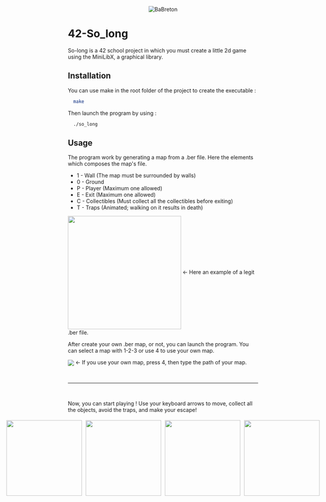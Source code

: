 <p align="center">
  <img src="https://github.com/BaBreton/42-Get_next_line/assets/124448529/43a36b92-4c44-4c58-b03c-b18903712b45" alt="BaBreton" />
</p>


# 42-So_long

So-long is a 42 school project in which you must create a little 2d game using the MiniLibX, a graphical library.

## Installation

You can use make in the root folder of the project to create the executable :
```bash
  make
```

Then launch the program by using :
```bash
  ./so_long
```

## Usage

The program work by generating a map from a .ber file. Here the elements which composes the map's file.

* 1 - Wall (The map must be surrounded by walls)
* 0 - Ground
* P - Player (Maximum one allowed)
* E - Exit (Maximum one allowed)
* C - Collectibles (Must collect all the collectibles before exiting)
* T - Traps (Animated; walking on it results in death)

<img src="https://github.com/BaBreton/42-So_long/assets/124448529/eb4f0808-d1d6-421c-b00b-806e9f96c86f" align="center" width="300px"/>
<- Here an example of a legit .ber file.
<br clear="center"/>

After create your own .ber map, or not, you can launch the program.
You can select a map with 1-2-3 or use 4 to use your own map.

<img src="https://github.com/BaBreton/42-So_long/assets/124448529/c1210f0b-79de-4220-8e51-febce1ff9163" align="center" widht="50px"/>
  <- If you use your own map, press 4, then type the path of your map.
<br clear="center"/>

<p>&nbsp;</p>

---

<p>&nbsp;</p>


Now, you can start playing ! Use your keyboard arrows to move, collect all the objects, avoid the traps, and make your escape!

<div style="display:flex; justify-content:center; align="center">
  <img src="https://github.com/BaBreton/42-So_long/assets/124448529/a432e747-755c-4661-be13-9c8f83939aa1" width="200px" style="margin:5px;">
  <img src="https://github.com/BaBreton/42-So_long/assets/124448529/dc247b9f-71dc-41ee-8549-fe859d40cffa" width="200px" style="margin:5px;">
  <img src="https://github.com/BaBreton/42-So_long/assets/124448529/430cb0ad-cb82-4c1f-85a2-9f9eb7223e3b" width="200px" style="margin:5px;">
  <img src="https://github.com/BaBreton/42-So_long/assets/124448529/a05f118d-f9d4-466c-9d0b-f1691fdc0051" width="200px" style="margin:5px;">
</div>
